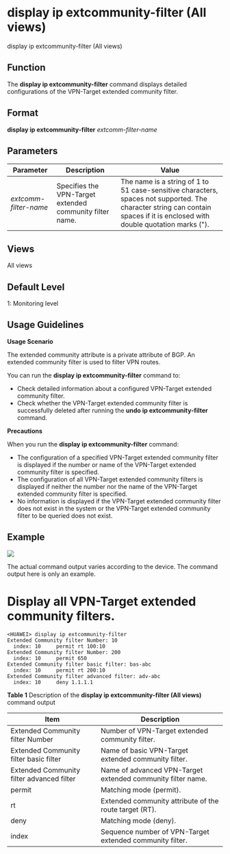 display ip extcommunity-filter (All views)
==========================================

display ip extcommunity-filter (All views)

Function
--------

The **display ip extcommunity-filter** command displays detailed configurations of the VPN-Target extended community filter.



Format
------

**display ip extcommunity-filter** *extcomm-filter-name*



Parameters
----------

| Parameter | Description | Value |
| --- | --- | --- |
| *extcomm-filter-name* | Specifies the VPN-Target extended community filter name. | The name is a string of 1 to 51 case-sensitive characters, spaces not supported. The character string can contain spaces if it is enclosed with double quotation marks ("). |




Views
-----

All views



Default Level
-------------

1: Monitoring level



Usage Guidelines
----------------

**Usage Scenario**

The extended community attribute is a private attribute of BGP. An extended community filter is used to filter VPN routes.

You can run the
**display ip extcommunity-filter** command to:

* Check detailed information about a configured VPN-Target extended community filter.
* Check whether the VPN-Target extended community filter is successfully deleted after running the **undo ip extcommunity-filter** command.

**Precautions**

When you run the **display ip extcommunity-filter** command:

* The configuration of a specified VPN-Target extended community filter is displayed if the number or name of the VPN-Target extended community filter is specified.
* The configuration of all VPN-Target extended community filters is displayed if neither the number nor the name of the VPN-Target extended community filter is specified.
* No information is displayed if the VPN-Target extended community filter does not exist in the system or the VPN-Target extended community filter to be queried does not exist.



Example
-------

![](../public_sys-resources/note_3.0-en-us.png)
 

The actual command output varies according to the device. The command output here is only an example.



# Display all VPN-Target extended community filters.
```
<HUAWEI> display ip extcommunity-filter
Extended Community filter Number: 10
  index: 10     permit rt 100:10
Extended Community filter Number: 200
  index: 10     permit 650
Extended Community filter basic filter: bas-abc
  index: 10     permit rt 200:10
Extended Community filter advanced filter: adv-abc
  index: 10     deny 1.1.1.1

```


**Table 1** Description of the
**display ip extcommunity-filter (All views)** command output

| Item | Description |
| --- | --- |
| Extended Community filter Number | Number of VPN-Target extended community filter. |
| Extended Community filter basic filter | Name of basic VPN-Target extended community filter. |
| Extended Community filter advanced filter | Name of advanced VPN-Target extended community filter name. |
| permit | Matching mode (permit). |
| rt | Extended community attribute of the route target (RT). |
| deny | Matching mode (deny). |
| index | Sequence number of VPN-Target extended community filter. |
